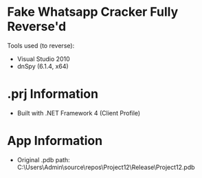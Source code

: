 # Fake Whatsapp Cracker Fully Reverse'd

Tools used (to reverse):
- Visual Studio 2010
- dnSpy (6.1.4, x64)

# .prj Information
- Built with .NET Framework 4 (Client Profile)

# App Information
- Original .pdb path: C:\Users\Admin\source\repos\Project12\Release\Project12.pdb
